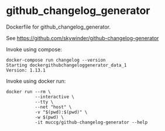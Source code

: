github_changelog_generator
==========================

Dockerfile for github_changelog_generator.

See https://github.com/skywinder/github-changelog-generator


Invoke using compose:
```
docker-compose run changelog --version
Starting dockergithubchangeloggenerator_data_1
Version: 1.13.1
```

Invoke using docker run:
```
docker run --rm \
           --interactive \
           --tty \
           --net "host" \
           -v "$(pwd):$(pwd)" \
           -w $(pwd) \
           -it muccg/github-changelog-generator --help
```
